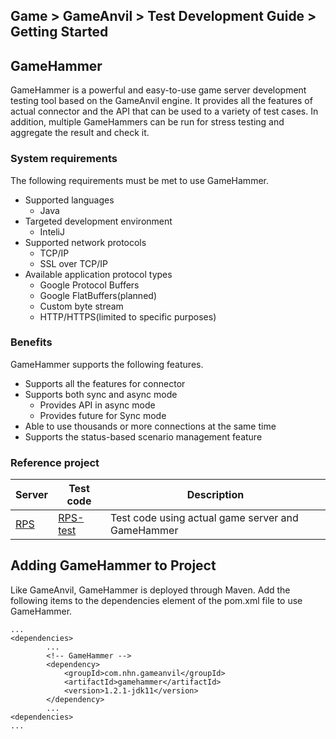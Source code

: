 ## Game > GameAnvil > Test Development Guide > Getting Started

## GameHammer

GameHammer is a powerful and easy-to-use game server development testing tool based on the GameAnvil engine. It provides all the features of actual connector and the API that can be used to a variety of test cases. In addition, multiple GameHammers can be run for stress testing and aggregate the result and check it.

### System requirements

The following requirements must be met to use GameHammer. 

- Supported languages
    - Java
- Targeted development environment
    - InteliJ
- Supported network protocols
    - TCP/IP
    - SSL over TCP/IP
- Available application protocol types
    - Google Protocol Buffers
    - Google FlatBuffers(planned)
    - Custom byte stream
    - HTTP/HTTPS(limited to specific purposes)

### Benefits

GameHammer supports the following features.

- Supports all the features for connector
- Supports both sync and async mode
    - Provides API in async mode
    - Provides future for Sync mode
- Able to use thousands or more connections at the same time
- Supports the status-based scenario management feature

### Reference project

| Server                                                         | Test code                                                  | Description                                             |
| ------------------------------------------------------------ | ------------------------------------------------------------ | ------------------------------------------------ |
| [RPS](https://github.nhnent.com/game-server-engine/GameAnvil-rps) | [RPS-test](https://github.nhnent.com/game-server-engine/GameHammer-rps-test) | Test code using actual game server and GameHammer |

## Adding GameHammer to Project

Like GameAnvil, GameHammer is deployed through Maven. Add the following items to the dependencies element of the pom.xml file to use GameHammer.

```
...    
<dependencies>
        ...
        <!-- GameHammer -->
        <dependency>
			<groupId>com.nhn.gameanvil</groupId>
			<artifactId>gamehammer</artifactId>
			<version>1.2.1-jdk11</version>
		</dependency>
        ...
<dependencies>
...        
```
